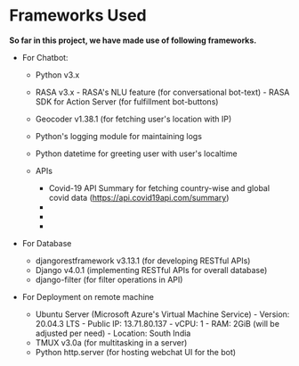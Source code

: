# Frameworks Used

<b> So far in this project, we have made use of following frameworks.</b>

- For Chatbot:

	- Python v3.x

	- RASA v3.x
			-  RASA's NLU feature (for conversational bot-text)
			- RASA SDK for Action Server (for fulfillment bot-buttons) 
	- Geocoder v1.38.1 (for fetching user's location with IP)
	- Python's logging module for maintaining logs
	- Python datetime for greeting user with user's localtime
	- APIs
		- Covid-19 API Summary for fetching country-wise and global covid data (https://api.covid19api.com/summary)
		-  
		- 
		- 
	
- For Database
	- djangorestframework v3.13.1 (for developing RESTful APIs)
	- Django v4.0.1 (implementing RESTful APIs for overall database)
	 - django-filter (for filter operations in API)
	
- For Deployment on remote machine
	- Ubuntu Server (Microsoft Azure's Virtual Machine Service)
			- Version: 20.04.3 LTS
			- Public IP: 13.71.80.137 
			- vCPU: 1
			- RAM: 2GiB (will be adjusted per need)
			- Location: South India
	- TMUX  v3.0a (for multitasking in a server)
	- Python http.server (for hosting webchat UI for the bot)
	